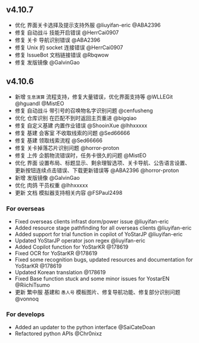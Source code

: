 ## v4.10.7

- 优化 界面关卡选择及提示支持外服 @liuyifan-eric @ABA2396
- 修复 自动战斗 技能开启错误 @HerrCai0907
- 修复 关卡 导航识别错误 @ABA2396
- 修复 Unix 的 socket 连接错误 @HerrCai0907
- 修复 IssueBot 文档链接错误 @Rbqwow
- 修复 发版镜像 @GalvinGao

## v4.10.6

- 新增 `生息演算` 流程支持，修复大量错误，优化界面支持等 @WLLEGit @hguandl @MistEO
- 修复 自动战斗 带引号的召唤物名字识别问题 @cenfusheng
- 优化 仓库识别 在匹配不到时返回主页重进 @bigqiao
- 修复 自定义基建 内置作业错误 @ShooinXue @lhhxxxxx
- 修复 基建 会客室 不收取线索的问题 @Sed66666
- 修复 基建 领取线索流程 @Sed66666
- 修复 关卡掉落芯片识别问题 @horror-proton
- 修复 上传 企鹅物流错误时，任务卡很久的问题 @MistEO
- 优化 界面 设置布局、标题显示、剩余理智选项、关卡导航、公告语言设置、更新按钮连续点击错误、下载更新错误等 @ABA2396 @horror-proton
- 新增 发版镜像 @GalvinGao
- 优化 肉鸽 干员权重 @lhhxxxxx
- 更新 文档 模拟器支持相关内容 @FSPaul2498

### For overseas

- Fixed overseas clients infrast dorm/power issue @liuyifan-eric
- Added resource stage pathfinding for all overseas clients @liuyifan-eric
- Added support for trial function in copilot of YoStarJP @liuyifan-eric
- Updated YoStarJP operator json regex @liuyifan-eric
- Added Copilot function for YoStarKR @178619
- Fixed OCR for YoStarKR @178619
- Fixed some recognition bugs, updated resources and documentation for YoStarKR @178619
- Updated Korean translation @178619
- Fixed Base function stuck and some minor issues for YostarEN @RiichiTsumo
- 更新 繁中服 基建和 `愚人号` 模板图片、修复导航功能、修复部分识别问题 @vonnoq

### For develops

- Added an updater to the python interface @SaiCateDoan
- Refactored python APIs @Chr0nixz
